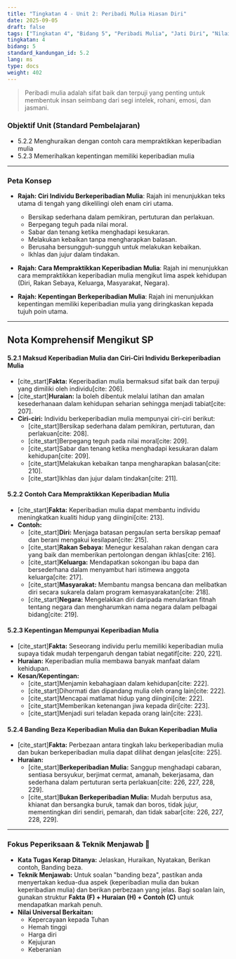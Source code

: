 ```yaml
---
title: "Tingkatan 4 - Unit 2: Peribadi Mulia Hiasan Diri"
date: 2025-09-05
draft: false
tags: ["Tingkatan 4", "Bidang 5", "Peribadi Mulia", "Jati Diri", "Nilai Moral"]
tingkatan: 4
bidang: 5
standard_kandungan_id: 5.2
lang: ms
type: docs
weight: 402
---
```

> Peribadi mulia adalah sifat baik dan terpuji yang penting untuk membentuk insan seimbang dari segi intelek, rohani, emosi, dan jasmani.

### Objektif Unit (Standard Pembelajaran)
- 5.2.2 Menghuraikan dengan contoh cara mempraktikkan keperibadian mulia
- 5.2.3 Memerihalkan kepentingan memiliki keperibadian mulia

---
### Peta Konsep
- **Rajah: Ciri Individu Berkeperibadian Mulia**: Rajah ini menunjukkan teks utama di tengah yang dikelilingi oleh enam ciri utama.
  - Bersikap sederhana dalam pemikiran, pertuturan dan perlakuan.
  - Berpegang teguh pada nilai moral.
  - Sabar dan tenang ketika menghadapi kesukaran.
  - Melakukan kebaikan tanpa mengharapkan balasan.
  - Berusaha bersungguh-sungguh untuk melakukan kebaikan.
  - Ikhlas dan jujur dalam tindakan.

- **Rajah: Cara Mempraktikkan Keperibadian Mulia**: Rajah ini menunjukkan cara mempraktikkan keperibadian mulia mengikut lima aspek kehidupan (Diri, Rakan Sebaya, Keluarga, Masyarakat, Negara).
- **Rajah: Kepentingan Berkeperibadian Mulia**: Rajah ini menunjukkan kepentingan memiliki keperibadian mulia yang diringkaskan kepada tujuh poin utama.

---
## Nota Komprehensif Mengikut SP

#### 5.2.1 Maksud Keperibadian Mulia dan Ciri-Ciri Individu Berkeperibadian Mulia
- [cite_start]**Fakta:** Keperibadian mulia bermaksud sifat baik dan terpuji yang dimiliki oleh individu[cite: 206].
- [cite_start]**Huraian:** Ia boleh dibentuk melalui latihan dan amalan kesederhanaan dalam kehidupan seharian sehingga menjadi tabiat[cite: 207].
- **Ciri-ciri:** Individu berkeperibadian mulia mempunyai ciri-ciri berikut:
  - [cite_start]Bersikap sederhana dalam pemikiran, pertuturan, dan perlakuan[cite: 208].
  - [cite_start]Berpegang teguh pada nilai moral[cite: 209].
  - [cite_start]Sabar dan tenang ketika menghadapi kesukaran dalam kehidupan[cite: 209].
  - [cite_start]Melakukan kebaikan tanpa mengharapkan balasan[cite: 210].
  - [cite_start]Ikhlas dan jujur dalam tindakan[cite: 211].

#### 5.2.2 Contoh Cara Mempraktikkan Keperibadian Mulia
- [cite_start]**Fakta:** Keperibadian mulia dapat membantu individu meningkatkan kualiti hidup yang diingini[cite: 213].
- **Contoh:**
  - [cite_start]**Diri:** Menjaga batasan pergaulan serta bersikap pemaaf dan berani mengakui kesilapan[cite: 215].
  - [cite_start]**Rakan Sebaya:** Menegur kesalahan rakan dengan cara yang baik dan memberikan pertolongan dengan ikhlas[cite: 216].
  - [cite_start]**Keluarga:** Mendapatkan sokongan ibu bapa dan bersederhana dalam menyambut hari istimewa anggota keluarga[cite: 217].
  - [cite_start]**Masyarakat:** Membantu mangsa bencana dan melibatkan diri secara sukarela dalam program kemasyarakatan[cite: 218].
  - [cite_start]**Negara:** Mengelakkan diri daripada menularkan fitnah tentang negara dan mengharumkan nama negara dalam pelbagai bidang[cite: 219].

#### 5.2.3 Kepentingan Mempunyai Keperibadian Mulia
- [cite_start]**Fakta:** Seseorang individu perlu memiliki keperibadian mulia supaya tidak mudah terpengaruh dengan tabiat negatif[cite: 220, 221].
- **Huraian:** Keperibadian mulia membawa banyak manfaat dalam kehidupan.
- **Kesan/Kepentingan:**
  - [cite_start]Menjamin kebahagiaan dalam kehidupan[cite: 222].
  - [cite_start]Dihormati dan dipandang mulia oleh orang lain[cite: 222].
  - [cite_start]Mencapai matlamat hidup yang diingini[cite: 222].
  - [cite_start]Memberikan ketenangan jiwa kepada diri[cite: 223].
  - [cite_start]Menjadi suri teladan kepada orang lain[cite: 223].

#### 5.2.4 Banding Beza Keperibadian Mulia dan Bukan Keperibadian Mulia
- [cite_start]**Fakta:** Perbezaan antara tingkah laku berkeperibadian mulia dan bukan berkeperibadian mulia dapat dilihat dengan jelas[cite: 225].
- **Huraian:**
  - [cite_start]**Berkeperibadian Mulia:** Sanggup menghadapi cabaran, sentiasa bersyukur, berjimat cermat, amanah, bekerjasama, dan sederhana dalam pertuturan serta perlakuan[cite: 226, 227, 228, 229].
  - [cite_start]**Bukan Berkeperibadian Mulia:** Mudah berputus asa, khianat dan bersangka buruk, tamak dan boros, tidak jujur, mementingkan diri sendiri, pemarah, dan tidak sabar[cite: 226, 227, 228, 229].

---
### Fokus Peperiksaan & Teknik Menjawab 📝
- **Kata Tugas Kerap Ditanya:** Jelaskan, Huraikan, Nyatakan, Berikan contoh, Banding beza.
- **Teknik Menjawab:** Untuk soalan "banding beza", pastikan anda menyertakan kedua-dua aspek (keperibadian mulia dan bukan keperibadian mulia) dan berikan perbezaan yang jelas. Bagi soalan lain, gunakan struktur **Fakta (F) + Huraian (H) + Contoh (C)** untuk mendapatkan markah penuh.
- **Nilai Universal Berkaitan:**
  - Kepercayaan kepada Tuhan
  - Hemah tinggi
  - Harga diri
  - Kejujuran
  - Keberanian